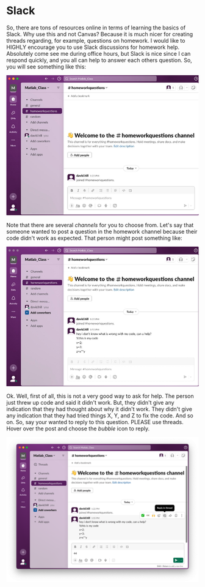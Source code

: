 # Slack
So, there are tons of resources online in terms of learning the basics of Slack. Why use this and not Canvas? Because it is much nicer for creating threads regarding, for example, questions on homework. I would like to HIGHLY encourage you to use Slack discussions for homework help. Absolutely come see me during office hours, but Slack is nice since I can respond quickly, and you all can help to answer each others question. So, you will see something like this:

![slack1](../../images/slack1.jpg)

Note that there are several *channels* for you to choose from. Let's say that someone wanted to post a question in the homework channel because their code didn't work as expected. That person might post something like:

![slack2](../../images/slack2.jpg)

Ok. Well, first of all, this is not a very good way to ask for help. The person just threw up code and said it didn't work. But, they didn't give any indication that they had thought about why it didn't work. They didn't give any indication that they had tried things X, Y, and Z to fix the code. And so on. So, say your wanted to reply to this question. PLEASE use threads. Hover over the post and choose the *bubble* icon to reply.

![slack3](../../images/slack3.png)
